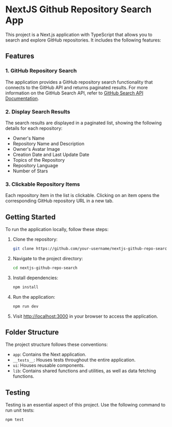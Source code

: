 # NextJS Github Repository Search App

This project is a Next.js application with TypeScript that allows you to search and explore GitHub repositories. It includes the following features:

## Features

### 1. GitHub Repository Search

The application provides a GitHub repository search functionality that connects to the GitHub API and returns paginated results. For more information on the GitHub Search API, refer to [GitHub Search API Documentation](https://docs.github.com/en/rest/search?apiVersion=2022-11-28#search-repositories).

### 2. Display Search Results

The search results are displayed in a paginated list, showing the following details for each repository:

- Owner's Name
- Repository Name and Description
- Owner's Avatar Image
- Creation Date and Last Update Date
- Topics of the Repository
- Repository Language
- Number of Stars

### 3. Clickable Repository Items

Each repository item in the list is clickable. Clicking on an item opens the corresponding GitHub repository URL in a new tab.

## Getting Started

To run the application locally, follow these steps:

1. Clone the repository:

   ```bash
   git clone https://github.com/your-username/nextjs-github-repo-search.git
   ```

2. Navigate to the project directory:

   ```bash
   cd nextjs-github-repo-search
   ```

3. Install dependencies:

   ```bash
   npm install
   ```

4. Run the application:

   ```bash
   npm run dev
   ```

5. Visit [http://localhost:3000](http://localhost:3000) in your browser to access the application.

## Folder Structure

The project structure follows these conventions:

- `app`: Contains the Next application.
- `__tests__`: Houses tests throughout the entire application.
- `ui`: Houses reusable components.
- `lib`: Contains shared functions and utilities, as well as data fetching functions.

## Testing

Testing is an essential aspect of this project. Use the following command to run unit tests:

```bash
npm test
```
